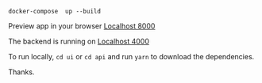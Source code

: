 `docker-compose  up --build`

Preview app in your browser [Localhost 8000](http://localhost:8000)

The backend is running on [Localhost 4000](http://localhost:4000)

To run locally, `cd ui` or `cd api` and run `yarn` to download the dependencies.

Thanks.